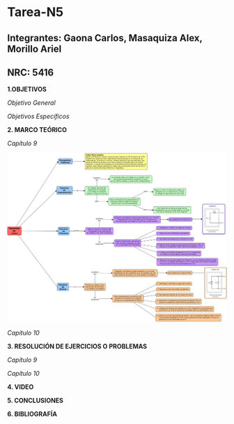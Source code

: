 # Tarea-N5
## Integrantes: Gaona Carlos, Masaquiza Alex, Morillo Ariel
## NRC: 5416

**1.OBJETIVOS**

_Objetivo General_

_Objetivos Específicos_

**2. MARCO TEÓRICO**

_Capítulo 9_

![Mapa CAP 9-9.3](https://github.com/AlexMP98/Tarea-N-5/blob/main/Imagenes/Fun.C%20Tarea%205%20resumen%20cap%209.jpg)

_Capítulo 10_


**3. RESOLUCIÓN DE EJERCICIOS O PROBLEMAS**

_Capítulo 9_

_Capítulo 10_

**4. VIDEO**

**5. CONCLUSIONES**

**6. BIBLIOGRAFÍA**

